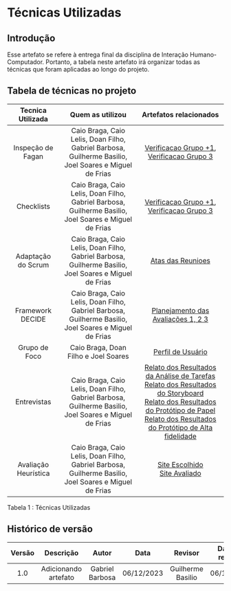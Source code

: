 # **Técnicas Utilizadas**

## **Introdução** 

Esse artefato se refere à entrega final da disciplina de Interação Humano-Computador. Portanto, a tabela neste artefato irá organizar todas as técnicas que foram aplicadas ao longo do projeto.

## **Tabela de técnicas no projeto**

| Tecnica Utilizada | Quem as utilizou | Artefatos relacionados |
| :---: | :---: | :---: |
| Inspeção de Fagan | Caio Braga, Caio Lelis, Doan Filho, Gabriel Barbosa, <br> Guilherme Basilio, Joel Soares e Miguel de Frias | [Verificacao Grupo +1](https://interacao-humano-computador.github.io/2023.2-PlataformaLattes/Verifica%C3%A7%C3%A3o/Grupo%20%2B%201/01%20-%20planejamento-verificacao-grupo-04/), [Verificacao Grupo 3](https://interacao-humano-computador.github.io/2023.2-PlataformaLattes/Verifica%C3%A7%C3%A3o/Grupo%2003/planejamento%20da%20verifica%C3%A7%C3%A3o/) |
| Checklists | Caio Braga, Caio Lelis, Doan Filho, Gabriel Barbosa, <br> Guilherme Basilio, Joel Soares e Miguel de Frias | [Verificacao Grupo +1](https://interacao-humano-computador.github.io/2023.2-PlataformaLattes/Verifica%C3%A7%C3%A3o/Grupo%20%2B%201/01%20-%20planejamento-verificacao-grupo-04/), [Verificacao Grupo 3](https://interacao-humano-computador.github.io/2023.2-PlataformaLattes/Verifica%C3%A7%C3%A3o/Grupo%2003/planejamento%20da%20verifica%C3%A7%C3%A3o/) |
| Adaptação do Scrum  | Caio Braga, Caio Lelis, Doan Filho, Gabriel Barbosa, <br> Guilherme Basilio, Joel Soares e Miguel de Frias | [Atas das Reunioes](https://interacao-humano-computador.github.io/2023.2-PlataformaLattes/Atas/ata1/)  |
| Framework DECIDE |  Caio Braga, Caio Lelis, Doan Filho, Gabriel Barbosa, <br> Guilherme Basilio, Joel Soares e Miguel de Frias | [Planejamento das Avaliações 1, 2 3](https://interacao-humano-computador.github.io/2023.2-PlataformaLattes/Design%2C%20Avalia%C3%A7%C3%A3o%20e%20Desenvolvimento/N%C3%ADvel%2001/An%C3%A1lise%20de%20tarefas/planej-hta/)|
| Grupo de Foco |   Caio Braga, Doan Filho e Joel Soares   |   [Perfil de Usuário](https://interacao-humano-computador.github.io/2023.2-PlataformaLattes/An%C3%A1lise-de-requisitos/perfil-de-usuario/)   |  
| Entrevistas | Caio Braga, Caio Lelis, Doan Filho, Gabriel Barbosa, <br> Guilherme Basilio, Joel Soares e Miguel de Frias | [Relato dos Resultados da Análise de Tarefas](https://interacao-humano-computador.github.io/2023.2-PlataformaLattes/Design%2C%20Avalia%C3%A7%C3%A3o%20e%20Desenvolvimento/N%C3%ADvel%2001/An%C3%A1lise%20de%20tarefas/relato-resultados/) <br> [Relato dos Resultados do Storyboard](https://interacao-humano-computador.github.io/2023.2-PlataformaLattes/Design%2C%20Avalia%C3%A7%C3%A3o%20e%20Desenvolvimento/N%C3%ADvel%2001/Storyboard/Relato%20dos%20resultados%20dos%20Storyboards/#sumario-dos-principais-resultados) <br> [Relato dos Resultados do Protótipo de Papel](https://interacao-humano-computador.github.io/2023.2-PlataformaLattes/Design%2C%20Avalia%C3%A7%C3%A3o%20e%20Desenvolvimento/N%C3%ADvel%2002/Prot%C3%B3tipo%20de%20Papel/Relato%20dos%20resultados%20do%20prot%C3%B3tipo%20de%20papel/) <br> [Relato dos Resultados do Protótipo de Alta fidelidade](https://interacao-humano-computador.github.io/2023.2-PlataformaLattes/Design%2C%20Avalia%C3%A7%C3%A3o%20e%20Desenvolvimento/N%C3%ADvel%2003/Relato%20dos%20Resultados/) |
| Avaliação Heurística |  Caio Braga, Caio Lelis, Doan Filho, Gabriel Barbosa, <br> Guilherme Basilio, Joel Soares e Miguel de Frias  |  [Site Escolhido](https://interacao-humano-computador.github.io/2023.2-PlataformaLattes/Planejamento/site-selecionado/) <br> [Site Avaliado](https://interacao-humano-computador.github.io/2023.2-PlataformaLattes/Planejamento/sites-avaliados/)  |

Tabela 1 : Técnicas Utilizadas


## **Histórico de versão**
| Versão |          Descrição              |     Autor       |      Data      |   Revisor     |    Data de revisão    |  
|:------:|:-------------------------------:|:---------------:|:--------------:|:-------------:|:---------------------:|
|  1.0   | Adicionando artefato | Gabriel Barbosa  |   06/12/2023   |  Guilherme Basilio  | 06/12/2023 |
